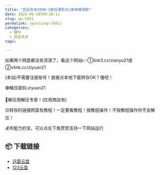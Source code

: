 ```yaml
---
title: "昆廷夫夫V098-2肤白薄肌大J弟弟被頂蛇"
date: 2024-09-18T09:38:11
slug: wp-5451
permalink: /posts/wp-5451/
categories:
  - 精华
  - 昆廷夫夫
tags:

---
```


如果两个网盘都没有资源了，看这个网站👉①link3.cc/xianyu21或②vlink.cc/ziyuan21

(本站)不需要注册账号！直接点本地下载转存OK？懂吧！

🟢解压密码:ziyuan21

🔵解压用解压专家！(应用商店有)

🟡转存的链接网盘有教程！一定要看教程！按教程操作！不按教程操作你不会解压！

💰🈶能力的宝，可以点左下角赞赏支持一下网站运行

## 📦 下载链接
- [迅雷云盘](https://blziyuan21.com/pay-download/5451?key=48935a14d4&down_id=0)
- [123云盘](https://blziyuan21.com/pay-download/5451?key=48935a14d4&down_id=1)

